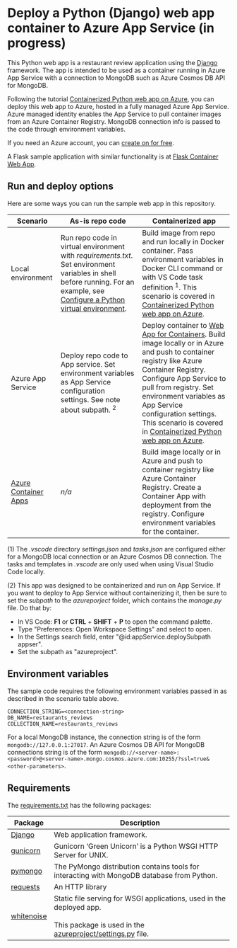 # Deploy a Python (Django) web app container to Azure App Service (in progress)

This Python web app is a restaurant review application using the [Django](https://www.djangoproject.com/) framework. The app is intended to be used as a container running in Azure App Service with a connection to MongoDB such as Azure Cosmos DB API for MongoDB. 

Following the tutorial [Containerized Python web app on Azure](https://docs.microsoft.com/azure/developer/python/tutorial-containerize-deploy-python-web-app-azure-01), you can deploy this web app to Azure, hosted in a fully managed Azure App Service. Azure managed identity enables the App Service to pull container images from an Azure Container Registry. MongoDB connection info is passed to the code through environment variables. 

If you need an Azure account, you can [create on for free](https://azure.microsoft.com/free/).

A Flask sample application with similar functionality is at [Flask Container Web App](https://github.com/Azure-Samples/msdocs-python-flask-container-web-app).

## Run and deploy options

Here are some ways you can run the sample web app in this repository.

| Scenario | As-is repo code        | Containerized app |
| ----------- | ----------- | ----------|
| Local environment | Run repo code in virtual environment with *requirements.txt*. Set environment variables in shell before running. For an example, see [Configure a Python virtual environment](https://docs.microsoft.com/azure/developer/python/configure-local-development-environment#configure-python-virtual-environment).| Build image from repo and run locally in Docker container. Pass environment variables in Docker CLI command or with VS Code task definition <sup>1</sup>. This scenario is covered in [Containerized Python web app on Azure](https://docs.microsoft.com/azure/developer/python/tutorial-containerize-deploy-python-web-app-azure-01).|
| Azure App Service | Deploy repo code to App service. Set environment variables as App Service configuration settings. See note about subpath. <sup>2</sup> | Deploy container to [Web App for Containers](https://azure.microsoft.com/services/app-service/containers/). Build image locally or in Azure and push to container registry like Azure Container Registry. Configure App Service to pull from registry. Set environment variables as App Service configuration settings. This scenario is covered in [Containerized Python web app on Azure](https://docs.microsoft.com/azure/developer/python/tutorial-containerize-deploy-python-web-app-azure-01). |
| [Azure Container Apps](https://docs.microsoft.com/azure/container-apps/overview) | *n/a* |  Build image locally or in Azure and push to container registry like Azure Container Registry. Create a Container App with deployment from the registry. Configure environment variables for the container. |

(1) The *.vscode* directory *settings.json* and *tasks.json* are configured either for a MongoDB local connection or an Azure Cosmos DB connection. The tasks and templates in *.vscode* are only used when using Visual Studio Code locally.

(2) This app was designed to be containerized and run on App Service. If you want to deploy to App Service without containerizing it, then be sure to set the *subpath* to the *azureporject* folder, which contains the *manage.py* file. Do that by:

* In VS Code: **F1** or **CTRL** + **SHIFT** + **P** to open the command palette.
* Type "Preferences: Open Workspace Settings" and select to open.
* In the Settings search field, enter "@id:appService.deploySubpath appser".
* Set the subpath as "azureproject".


## Environment variables

The sample code requires the following environment variables passed in as described in the scenario table above.

```
CONNECTION_STRING=<connection-string>
DB_NAME=restaurants_reviews
COLLECTION_NAME=restaurants_reviews
```

For a local MongoDB instance, the connection string is of the form `mongodb://127.0.0.1:27017`. An Azure Cosmos DB API for MongoDB connections string is of the form `mongodb://<server-name>:<password>@<server-name>.mongo.cosmos.azure.com:10255/?ssl=true&<other-parameters>`.

## Requirements

The [requirements.txt](./requirements.txt) has the following packages:

| Package | Description |
| ------- | ----------- |
| [Django](https://pypi.org/project/Django/) | Web application framework. |
| [gunicorn](https://pypi.org/project/gunicorn/) | Gunicorn ‘Green Unicorn’ is a Python WSGI HTTP Server for UNIX. |
| [pymongo](https://pypi.org/project/pymongo/) | The PyMongo distribution contains tools for interacting with MongoDB database from Python. |
| [requests](https://pypi.org/project/requests/) | An HTTP library |
| [whitenoise](https://pypi.org/project/whitenoise/) | Static file serving for WSGI applications, used in the deployed app. <br><br> This package is used in the [azureproject/settings.py](./azureproject/azureproject/settings.py) file. |

